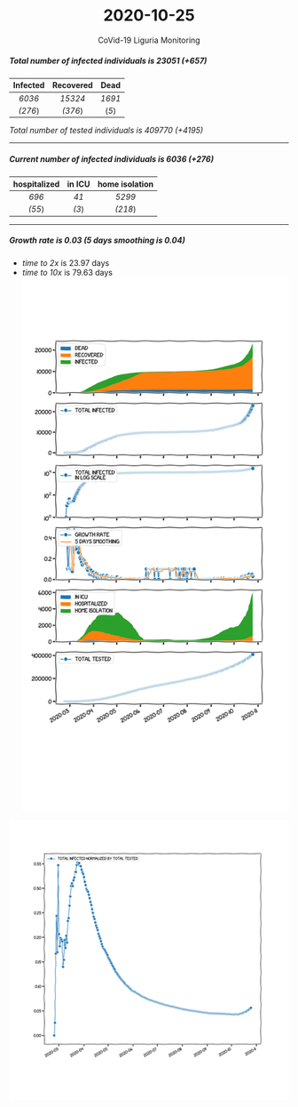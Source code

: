 <div align='center'>

# 2020-10-25
CoVid-19 Liguria Monitoring
</div>

##### Total number of infected individuals is 23051 (+657)
Infected | Recovered | Dead
:---: | :---: | :---:
*6036* | *15324* | *1691*
*(276*) | *(376*) | (*5*)

*Total number of tested individuals is 409770 (+4195)*
***
##### Current number of infected individuals is 6036 (+276)
hospitalized | in ICU | home isolation
:---: | :---: | :---:
*696* |*41* |*5299*
*(55*) |*(3*) |*(218*)
***
##### Growth rate is 0.03 (5 days smoothing is 0.04)
- *time to 2x* is 23.97 days
- *time to 10x* is 79.63 days
![stats][stats]

![infected_normalized][infected_normalized]

[stats]: stats_Liguria.png
[infected_normalized]: infected_normalized_Liguria.png
